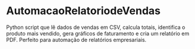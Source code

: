 # AutomacaoRelatoriodeVendas
Python script que lê dados de vendas em CSV, calcula totais, identifica o produto mais vendido, gera gráficos de faturamento e cria um relatório em PDF. Perfeito para automação de relatórios empresariais.
